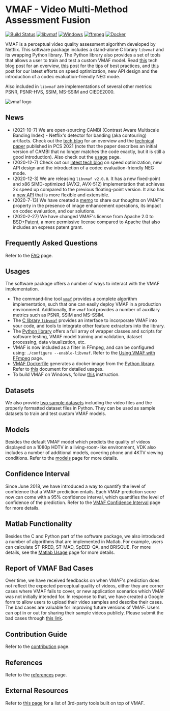 # VMAF - Video Multi-Method Assessment Fusion

[![Build Status](https://travis-ci.com/Netflix/vmaf.svg?branch=master)](https://travis-ci.com/Netflix/vmaf)
[![libvmaf](https://github.com/Netflix/vmaf/workflows/libvmaf/badge.svg)](https://github.com/Netflix/vmaf/actions?query=workflow%3Alibvmaf)
[![Windows](https://github.com/Netflix/vmaf/workflows/Windows/badge.svg)](https://github.com/Netflix/vmaf/actions?query=workflow%3AWindows)
[![ffmpeg](https://github.com/Netflix/vmaf/workflows/ffmpeg/badge.svg)](https://github.com/Netflix/vmaf/actions?query=workflow%3Affmpeg)
[![Docker](https://github.com/Netflix/vmaf/workflows/Docker/badge.svg)](https://github.com/Netflix/vmaf/actions?query=workflow%3ADocker)

VMAF is a perceptual video quality assessment algorithm developed by Netflix. This software package includes a stand-alone C library `libvmaf` and its wrapping Python library. The Python library also provides a set of tools that allows a user to train and test a custom VMAF model. Read [this](https://medium.com/netflix-techblog/toward-a-practical-perceptual-video-quality-metric-653f208b9652) tech blog post for an overview, [this](https://medium.com/netflix-techblog/vmaf-the-journey-continues-44b51ee9ed12) post for the tips of best practices, and [this](https://netflixtechblog.com/toward-a-better-quality-metric-for-the-video-community-7ed94e752a30) post for our latest efforts on speed optimization, new API design and the introduction of a codec evaluation-friendly NEG mode.

Also included in `libvmaf` are implementations of several other metrics: PSNR, PSNR-HVS, SSIM, MS-SSIM and CIEDE2000.

![vmaf logo](resource/images/vmaf_logo.jpg)

## News

- (2021-10-7) We are open-sourcing CAMBI (Contrast Aware Multiscale Banding Index) - Netflix's detector for banding (aka contouring) artifacts. Check out the [tech blog](https://netflixtechblog.medium.com/cambi-a-banding-artifact-detector-96777ae12fe2) for an overview and the [technical paper](resource/doc/CAMBI_PCS2021.pdf) published in PCS 2021 (note that the paper describes an initial version of CAMBI that no longer matches the code exactly, but it is still a good introduction). Also check out the [usage](resource/doc/cambi.md) page.
- (2020-12-7) Check out our [latest tech blog](https://netflixtechblog.com/toward-a-better-quality-metric-for-the-video-community-7ed94e752a30) on speed optimization, new API design and the introduction of a codec evaluation-friendly NEG mode.
- (2020-12-3) We are releasing `libvmaf v2.0.0`. It has a new fixed-point and x86 SIMD-optimized (AVX2, AVX-512) implementation that achieves 2x speed up compared to the previous floating-point version. It also has a [new API](libvmaf/README.md) that is more flexible and extensible.
- (2020-7-13) We have created a [memo](https://docs.google.com/document/d/1dJczEhXO0MZjBSNyKmd3ARiCTdFVMNPBykH4_HMPoyY/edit?usp=sharing) to share our thoughts on VMAF's property in the presence of image enhancement operations, its impact on codec evaluation, and our solutions.
- (2020-2-27) We have changed VMAF's license from Apache 2.0 to [BSD+Patent](https://opensource.org/licenses/BSDplusPatent), a more permissive license compared to Apache that also includes an express patent grant.

## Frequently Asked Questions

Refer to the [FAQ](FAQ.md) page.

## Usages

The software package offers a number of ways to interact with the VMAF implementation.

  - The command-line tool [`vmaf`](libvmaf/tools/README.md) provides a complete algorithm implementation, such that one can easily deploy VMAF in a production environment. Additionally, the `vmaf` tool provides a number of auxillary metrics such as PSNR, SSIM and MS-SSIM.
  - The [C library `libvmaf`](libvmaf/README.md) provides an interface to incorporate VMAF into your code, and tools to integrate other feature extractors into the library.
  - The [Python library](resource/doc/VMAF_Python_library.md) offers a full array of wrapper classes and scripts for software testing, VMAF model training and validation, dataset processing, data visualization, etc.
  - VMAF is now included as a filter in FFmpeg, and can be configured using: `./configure --enable-libvmaf`. Refer to the [Using VMAF with FFmpeg](resource/doc/ffmpeg.md) page.
  - [VMAF Dockerfile](Dockerfile) generates a docker image from the [Python library](resource/doc/VMAF_Python_library.md). Refer to [this](resource/doc/docker.md) document for detailed usages.
  - To build VMAF on Windows, follow [this](resource/doc/BuildForWindows.md) instruction.

## Datasets

We also provide [two sample datasets](resource/doc/datasets.md) including the video files and the properly formatted dataset files in Python. They can be used as sample datasets to train and test custom VMAF models.

## Models

Besides the default VMAF model which predicts the quality of videos displayed on a 1080p HDTV in a living-room-like environment, VDK also includes a number of additional models, covering phone and 4KTV viewing conditions. Refer to the [models](resource/doc/models.md) page for more details.

## Confidence Interval

Since June 2018, we have introduced a way to quantify the level of confidence that a VMAF prediction entails. Each VMAF prediction score now can come with a 95% confidence interval, which quantifies the level of confidence of the prediction. Refer to the [VMAF Confidence Interval](resource/doc/conf_interval.md) page for more details.

## Matlab Functionality

Besides the C and Python part of the software package, we also introduced a number of algorithms that are implemented in Matlab. For example, users can calculate ST-RRED, ST-MAD, SpEED-QA, and BRISQUE. For more details, see the [Matlab Usage](resource/doc/matlab_usage.md) page for more details.

## Report of VMAF Bad Cases

Over time, we have received feedbacks on when VMAF's prediction does not reflect the expected perceptual quality of videos, either they are corner cases where VMAF fails to cover, or new application scenarios which VMAF was not initially intended for. In response to that, we have created a Google form to allow users to upload their video samples and describe their cases. The bad cases are valuable for improving future versions of VMAF. Users can opt in or out for sharing their sample videos publicly. Please submit the bad cases through [this link](https://docs.google.com/forms/d/e/1FAIpQLSdJntNoBuucMSiYoK3SDWoY1QN0yiFAi5LyEXuOyXEWJbQBtQ/viewform?usp=sf_link).

## Contribution Guide

Refer to the [contribution](CONTRIBUTING.md) page.

## References

Refer to the [references](resource/doc/references.md) page.

## External Resources

Refer to [this page](resource/doc/external_resource.md) for a list of 3rd-party tools built on top of VMAF.
